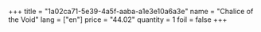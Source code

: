 +++
title = "1a02ca71-5e39-4a5f-aaba-a1e3e10a6a3e"
name = "Chalice of the Void"
lang = ["en"]
price = "44.02"
quantity = 1
foil = false
+++
